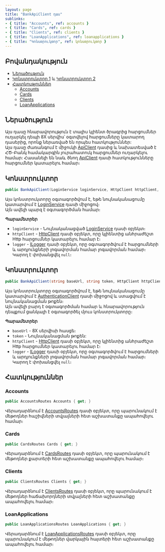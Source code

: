```yaml
---
layout: page
title: "BankApiClient դաս"
sublinks:
- { title: "Accounts", ref: accounts }
- { title: "Cards", ref: cards }
- { title: "Clients", ref: clients }
- { title: "LoanApplications", ref: loanapplications }
- { title: "Կոնստրուկտոր", ref: կոնստրուկտոր }
---
```


## Բովանդակություն

- [Ներածություն](#ներածություն)
- [Կոնստրուկտոր 1](#կոնստրուկտոր) և [Կոնստրուկտոր 2](#կոնստրուկտոր-1)
- [Հատկություններ](#հատկություններ)
  - [Accounts](#accounts)
  - [Cards](#cards)
  - [Clients](#clients)
  - [LoanApplications](#loanapplications)

## Ներածություն

Այս դասը հնարավորություն է տալիս կլիենտ ծրագրից հարցումներ ուղարկել դեպի 8X սերվիս՝ օգտվելով հարցումները կատարող դասերից, որոնք ներառված են որպես հատկություններ:  
Այս դասը ժառանգում է միջուկի [ApiClient](../../types/ApiClient.md) դասից և նախատեսված է ՀԾ-Բանկ համակարգին յուրահատուկ հարցումներ ուղարկելու համար: 
Հասանելի են նաև ծնող [ApiClient](../../types/ApiClient.md) դասի հատկությունները հարցումներ կատարելու համար։

## Կոնստրուկտոր

```c#
public BankApiClient(LoginService loginService, HttpClient httpClient, ILogger logger)
```

Այս կոնստրուկտորը օգտագործվում է, եթե նույնականացումը կատարվում է [LoginService](../../routes/LoginService.md) դասի միջոցով։  
Այն ավելի պարզ է օգտագործման համար։

**Պարամետրեր**

* `loginService` - Նույնականացված [LoginService](../../routes/LoginService.md) դասի օբյեկտ։
* `httpClient` - [HttpClient](https://learn.microsoft.com/en-us/dotnet/api/system.net.http.httpclient) դասի օբյեկտ, որը կլիենտից անհրաժեշտ Http հարցումներ կատարելու համար է։
* `logger` - [ILogger](https://learn.microsoft.com/en-us/dotnet/api/microsoft.extensions.logging.ilogger) դասի օբյեկտ, որը օգտագործվում է հարցումների և արդյունքների լոգավորման համար լոգավորման համար։  
  Կարող է փոխանցվել `null`։

## Կոնստրուկտոր

```c#
public BankApiClient(string baseUrl, string token, HttpClient httpClient, ILogger logger)
```

Այս կոնստրուկտորը օգտագործվում է, եթե նույնականացումը կատարվում է [AuthenticationClient](../../routes/AuthenticationClient.md) դասի միջոցով և ստացվում է նույնականացման թոքեն։  
Այն ավելի բարդ է օգտագործման համար և հնարավորություն դեպքում ցանկալի է օգտագործել մյուս կոնստրուկտորը։

**Պարամետրեր**

* `baseUrl` - 8X սերվիսի հասցե։
* `token` - Նույնականացման թոքեն: 
* `httpClient` - [HttpClient](https://learn.microsoft.com/en-us/dotnet/api/system.net.http.httpclient) դասի օբյեկտ, որը կլիենտից անհրաժեշտ Http հարցումներ կատարելու համար է։
* `logger` - [ILogger](https://learn.microsoft.com/en-us/dotnet/api/microsoft.extensions.logging.ilogger) դասի օբյեկտ, որը օգտագործվում է հարցումների և արդյունքների լոգավորման համար լոգավորման համար։  
  Կարող է փոխանցվել `null`։

## Հատկություններ

### Accounts

```c#
public AccountsRoutes Accounts { get; }
```

Վերադարձնում է [AccountsRoutes](../routes/AccountsRoutes.md) դասի օբյեկտ, որը պարունակում է մեթոդներ հաշիվների տվյալների հետ աշխատանքը ապահովելու համար։

### Cards

```c#
public CardsRoutes Cards { get; }
```

Վերադարձնում է [CardsRoutes](../routes/CardsRoutes.md) դասի օբյեկտ, որը պարունակում է մեթոդներ քարտերի հետ աշխատանքը ապահովելու համար։

### Clients

```c#
public ClientsRoutes Clients { get; }
```

Վերադարձնում է [ClientsRoutes](../routes/ClientsRoutes.md) դասի օբյեկտ, որը պարունակում է մեթոդներ հաճախորդների տվյալների հետ աշխատանքը ապահովելու համար։

### LoanApplications

```c#
public LoanApplicationsRoutes LoanApplications { get; }
```

Վերադարձնում է [LoanApplicationsRoutes](../routes/LoanApplicationsRoutes.md) դասի օբյեկտ, որը պարունակում է մեթոդներ վարկային հայտերի հետ աշխատանքը ապահովելու համար։
